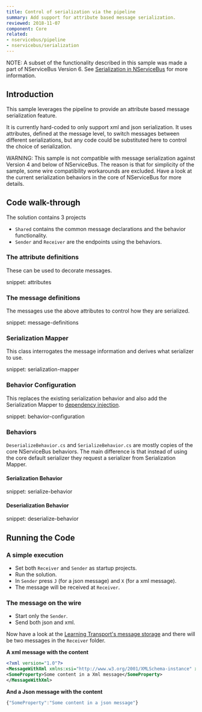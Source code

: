 ```yaml
---
title: Control of serialization via the pipeline
summary: Add support for attribute based message serialization.
reviewed: 2018-11-07
component: Core
related:
- nservicebus/pipeline
- nservicebus/serialization
---
```


NOTE: A subset of the functionality described in this sample was made a part of NServiceBus Version 6. See [Serialization in NServiceBus](/nservicebus/serialization/) for more information.


## Introduction

This sample leverages the pipeline to provide an attribute based message serialization feature.

It is currently hard-coded to only support xml and json serialization. It uses attributes, defined at the message level, to switch messages between different serializations, but any code could be substituted here to control the choice of serialization.

WARNING: This sample is not compatible with message serialization against Version 4 and below of NServiceBus. The reason is that for simplicity of the sample, some wire compatibility workarounds are excluded. Have a look at the current serialization behaviors in the core of NServiceBus for more details.


## Code walk-through

The solution contains 3 projects

 * `Shared` contains the common message declarations and the behavior functionality.
 * `Sender` and `Receiver` are the endpoints using the behaviors.


### The attribute definitions

These can be used to decorate messages.

snippet: attributes


### The message definitions

The messages use the above attributes to control how they are serialized.

snippet: message-definitions


### Serialization Mapper

This class interrogates the message information and derives what serializer to use.

snippet: serialization-mapper


### Behavior Configuration

This replaces the existing serialization behavior and also add the Serialization Mapper to [dependency injection](/nservicebus/dependency-injection/).

snippet: behavior-configuration


### Behaviors

`DeserializeBehavior.cs` and `SerializeBehavior.cs` are mostly copies of the core NServiceBus behaviors. The main difference is that instead of using the core default serializer they request a serializer from Serialization Mapper.


#### Serialization Behavior

snippet: serialize-behavior


#### Deserialization Behavior

snippet: deserialize-behavior


## Running the Code


### A simple execution

 * Set both `Receiver` and `Sender` as startup projects.
 * Run the solution.
 * In `Sender` press `J` (for a json message) and `X` (for a xml message).
 * The message will be received at `Receiver`.


### The message on the wire

 * Start only the `Sender`.
 * Send both json and xml.

Now have a look at the [Learning Transport's message storage](/transports/learning/viewing-messages.md) and there will be two messages in the `Receiver` folder.

**A xml message with the content**

```xml
<?xml version="1.0"?>
<MessageWithXml xmlns:xsi="http://www.w3.org/2001/XMLSchema-instance" xmlns:xsd="http://www.w3.org/2001/XMLSchema" xmlns="http://tempuri.net/">
<SomeProperty>Some content in a Xml message</SomeProperty>
</MessageWithXml>
```

**And a Json message with the content**

```js
{"SomeProperty":"Some content in a json message"}
```